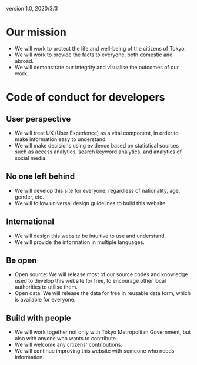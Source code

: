 version 1.0, 2020/3/3

# Our mission

- We will work to protect the life and well-being of the citizens of Tokyo.
- We will work to provide the facts to everyone, both domestic and abroad.
- We will demonstrate our integrity and visualise the outcomes of our work.

# Code of conduct for developers

## User perspective

- We will treat UX (User Experience) as a vital component, in order to make information easy to understand.
- We will make decisions using evidence based on statistical sources such as access analytics, search keyword analytics, and analytics of social media.

## No one left behind

- We will develop this site for everyone, regardless of nationality, age, gender, etc.
- We will follow universal design guidelines to build this website.

## International

- We will design this website be intuitive to use and understand.
- We will provide the information in multiple languages.

## Be open

- Open source: We will release most of our source codes and knowledge used to develop this website for free, to encourage other local authorities to utilise them.
- Open data: We will release the data for free in reusable data form, which is available for everyone.

## Build with people

- We will work together not only with Tokyo Metropolitan Government, but also with anyone who wants to contribute.
- We will welcome any citizens' contributions.
- We will continue improving this website with someone who needs information.
